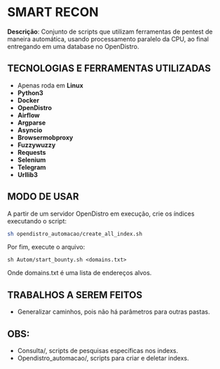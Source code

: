 # SMART RECON

**Descrição**: Conjunto de scripts que utilizam ferramentas de pentest de maneira automática, usando processamento paralelo da CPU, ao final entregando em uma database no OpenDistro.

## TECNOLOGIAS E FERRAMENTAS UTILIZADAS
- Apenas roda em **Linux**
- **Python3**
- **Docker**
- **OpenDistro**
- **Airflow**
- **Argparse**
- **Asyncio**
- **Browsermobproxy**
- **Fuzzywuzzy**
- **Requests**
- **Selenium**
- **Telegram**
- **Urllib3**

## MODO DE USAR
A partir de um servidor OpenDistro em execução, crie os índices executando o script:

```bash
sh opendistro_automacao/create_all_index.sh
```

Por fim, execute o arquivo:
```
sh Autom/start_bounty.sh <domains.txt>
```
Onde domains.txt é uma lista de endereços alvos.

## TRABALHOS A SEREM FEITOS
- Generalizar caminhos, pois não há parâmetros para outras pastas.

## OBS:
- Consulta/, scripts de pesquisas específicas nos indexs.
- Opendistro_automacao/, scripts para criar e deletar indexs.
